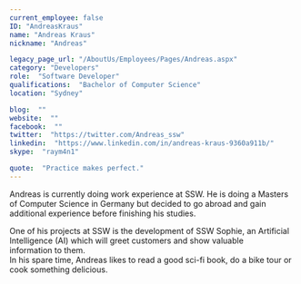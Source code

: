 ```yaml
---
current_employee: false
ID: "AndreasKraus"
name: "Andreas Kraus"
nickname: "Andreas"

legacy_page_url: "/AboutUs/Employees/Pages/Andreas.aspx"
category: "Developers"
role:  "Software Developer"
qualifications:  "Bachelor of Computer Science"
location: "Sydney"

blog:  ""
website:  ""
facebook:  ""
twitter:  "https://twitter.com/Andreas_ssw"
linkedin:  "https://www.linkedin.com/in/andreas-kraus-9360a911b/"
skype:  "raym4n1"

quote:  "Practice makes perfect."
---
```


​​​​​​​​Andreas is currently doing work experience at <span class="ms-rteThemeForeColor-2-0">SSW</span>. He is doing a Masters of Computer Science in Germany but decided to go abroad and gain additional experience before finishing his studies. <div>  
<div>One of his projects at <span class="ms-rteThemeForeColor-2-0">SSW </span>is the development of <span class="ms-rteThemeForeColor-2-0">SSW </span>Sophie, an Artificial Intelligence (AI) which will greet customers and show valuable information to them.​   
</div><div>  
In his spare time, Andreas likes to read a good sci-fi book, do a bike tour or cook something delicious.  

​</div></div>